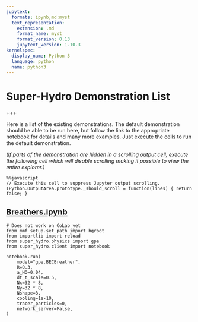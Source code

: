 ```yaml
---
jupytext:
  formats: ipynb,md:myst
  text_representation:
    extension: .md
    format_name: myst
    format_version: 0.13
    jupytext_version: 1.10.3
kernelspec:
  display_name: Python 3
  language: python
  name: python3
---
```


# Super-Hydro Demonstration List

+++

Here is a list of the existing demonstrations.  The default demonstration should be able to be run here, but follow the link to the appropriate notebook for details and many more examples.  Just execute the cells to run the default demonstration.

*(If parts of the demonstration are hidden in a scrolling output cell, execute the following cell which will disable scrolling making it possible to view the entire explorer.)*

```{code-cell} ipython3
%%javascript
// Execute this cell to suppress Jupyter output scrolling.
IPython.OutputArea.prototype._should_scroll = function(lines) { return false; }
```

## [Breathers.ipynb](Breathers.ipynb)

```{code-cell} ipython3
# Does not work on CoLab yet
from mmf_setup.set_path import hgroot
from importlib import reload
from super_hydro.physics import gpe
from super_hydro.client import notebook

notebook.run(
    model="gpe.BECBreather",
    R=0.3,
    a_HO=0.04,
    dt_t_scale=0.5,
    Nx=32 * 8,
    Ny=32 * 8,
    Nshape=3,
    cooling=1e-10,
    tracer_particles=0,
    network_server=False,
)
```

```{code-cell} ipython3

```
